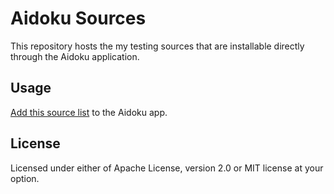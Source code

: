 # Aidoku Sources
This repository hosts the my testing sources that are installable directly through the Aidoku application.

## Usage
[Add this source list](https://aidoku.app/add-source-list/?url=https://raw.githubusercontent.com/dodieboy/aidoku-dodieboy-sources/gh-pages/) to the Aidoku app.

## License
Licensed under either of Apache License, version 2.0 or MIT license at your option.
